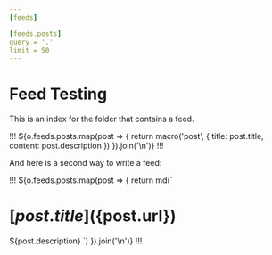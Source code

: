 ```yaml
---
[feeds]

[feeds.posts]
query = '.'
limit = 50
---
```


# Feed Testing

This is an index for the folder that contains a feed.

!!!
${o.feeds.posts.map(post => {
    return macro('post', {
        title: post.title, 
        content: post.description
    })
}).join('\n')}
!!!

And here is a second way to write a feed:

!!!
${o.feeds.posts.map(post => {
    return md(`
# [${post.title}](${post.url})
${post.description}
`)
}).join('\n')}
!!!